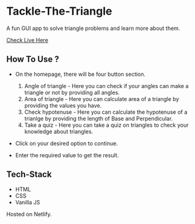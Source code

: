 # Tackle-The-Triangle

A fun GUI app to solve triangle problems and learn more about them.

[Check Live Here ](https://traingle.netlify.app)

## How To Use ?

- On the homepage, there will be four button section.

  1. Angle of triangle - Here you can check if your angles can make a triangle or not by providing all angles.
  2. Area of triangle - Here you can calculate area of a triangle by providing the values you have.
  3. Check hypotenuse - Here you can calculate the hypotenuse of a trianlge by providing the length of Base and Perpendicular.
  4. Take a quiz - Here you can take a quiz on triangles to check your knowledge about triangles.
  
- Click on your desired option to continue.
- Enter the required value to get the result.

## Tech-Stack

- HTML
- CSS 
- Vanilla JS

Hosted on Netlify.

